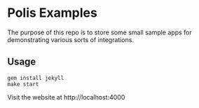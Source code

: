 # Polis Examples

The purpose of this repo is to store some small sample apps for demonstrating various sorts of integrations.

## Usage

```
gem install jekyll
make start
```

Visit the website at http://localhost:4000
